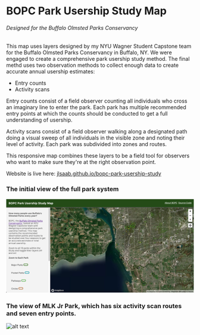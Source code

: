 # BOPC Park Usership Study Map
###### Designed for the Buffalo Olmsted Parks Conservancy

This map uses layers designed by my NYU Wagner Student Capstone team for the Buffalo Olmsted Parks Conservancy in Buffalo, NY. We were engaged to create a comprehensive park usership study method. The final methd uses two observation methods to collect enough data to create accurate annual usership estimates:
* Entry counts
* Activity scans

Entry counts consist of a field observer counting all individuals who cross an imaginary line to enter the park. Each park has multiple recommended entry points at which the counts should be conducted to get a full understanding of usership.

Activity scans consist of a field observer walking along a designated path doing a visual sweep of all individuals in the visible zone and noting their level of activity. Each park was subdivided into zones and routes.

This responsive map combines these layers to be a field tool for observers who want to make sure they're at the right observation point.

Website is live here: <a href="https://jlsaab.github.io/bopc-park-usership-study/" target="_blank">jlsaab.github.io/bopc-park-usership-study</a>

### The initial view of the full park system
![alt text](assets/map-sample-full.png "Full Map")

### The view of MLK Jr Park, which has six activity scan routes and seven entry points.
![alt text](assets/map-sample-detail.png "Detail Map")

